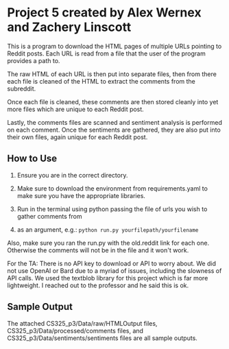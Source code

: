 # Project 5 created by Alex Wernex and Zachery Linscott
This is a program to download the HTML pages of multiple URLs pointing to Reddit posts.
Each URL is read from a file that the user of the program provides a path to.

The raw HTML of each URL is then put into separate files, then from there each file
is cleaned of the HTML to extract the comments from the subreddit.

Once each file is cleaned, these comments are then stored cleanly into yet more files 
which are unique to each Reddit post.

Lastly, the comments files are scanned and sentiment analysis is performed on each comment.
Once the sentiments are gathered, they are also put into their own files, again unique for each
Reddit post.

## How to Use

1. Ensure you are in the correct directory.

2. Make sure to download the environment from requirements.yaml to make sure you have the appropriate libraries.

3. Run in the terminal using python passing the file of urls you wish to gather comments from
4. as an argument, e.g.: `python run.py yourfilepath/yourfilename`

Also, make sure you ran the run.py with the old.reddit link for each one. Otherwise the comments will not be in the file and it won't work.

For the TA: There is no API key to download or API to worry about. We did not use OpenAI or Bard due to a myriad of issues,
including the slowness of API calls. We used the textblob library for this project which is far more lightweight.
I reached out to the professor and he said this is ok.

## Sample Output

The attached CS325_p3/Data/raw/HTMLOutput files, CS325_p3/Data/processed/comments files, and  CS325_p3/Data/sentiments/sentiments files 
are all sample outputs.
